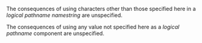  

The consequences of using characters other than those specified here in a *logical pathname namestring* are unspecified. 

The consequences of using any value not specified here as a *logical pathname* component are unspecified. 

